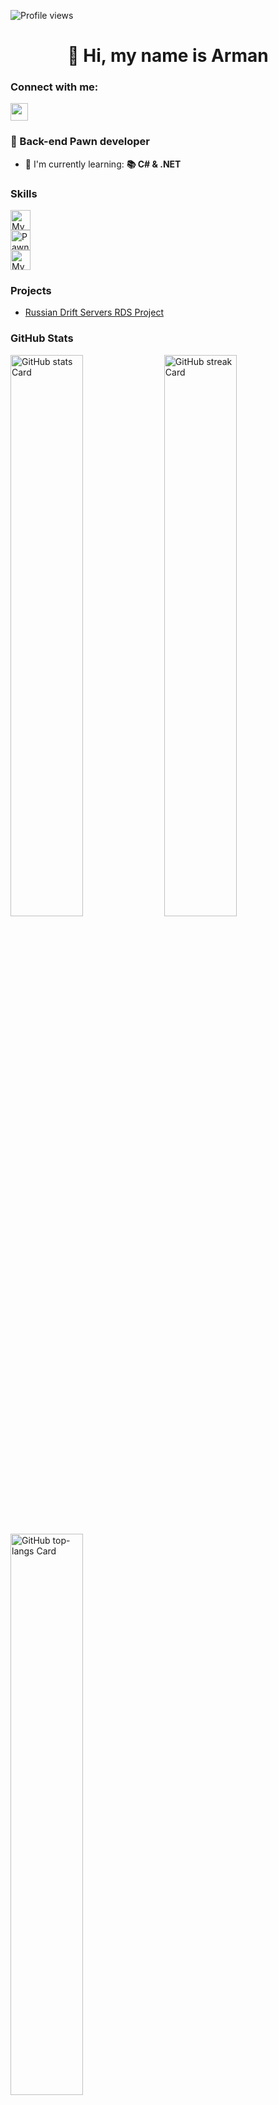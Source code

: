 ![Profile views](https://komarev.com/ghpvc/?username=arman228228&label=Profile%20views&color=0e75b6&style=flat)

<div id="toc">
  <ul align="center" style="list-style: none">
    <summary>
      <h1>
        👋 Hi, my name is Arman
      </h1>
    </summary>
  </ul>
</div>

**<h3 align="left">Connect with me:</h3>** 
<p align="left"><a href="https://github.com/arman228228" target="_blank"><img src="https://img.shields.io/badge/GitHub-100000?style=for-the-badge&logo=github&logoColor=white" height="28" style="margin-right: 4px"></a></p>

 **<h3 align="left">🚀 Back-end Pawn developer</h3>**

- 🌱 I'm currently learning: **📚 C# & .NET**

 **<h3 align="left">Skills</h3>**

<div style="display: flex; flex-wrap: wrap; gap: 4px; justify-content: left;">
  <img src="https://img.shields.io/badge/c-%2300599C.svg?style=for-the-badge&logo=c&logoColor=white" height="32" alt="MySQL" style="margin-right: 4px">
</div>

<div style="display: flex; flex-wrap: wrap; gap: 4px; justify-content: left;">
  <img src="https://img.shields.io/badge/Pawn-8A2BE2?logoColor=white" height="32" alt="Pawn">
</div>

<div style="display: flex; flex-wrap: wrap; gap: 4px; justify-content: left;">
  <img src="https://img.shields.io/badge/MySQL-4479A1?logo=mysql&logoColor=white" height="32" alt="MySQL" style="margin-right: 4px">
</div>

### Projects

- [Russian Drift Servers RDS Project](https://github.com/arman228228/Russian-Drift-Servers-RDS-Project)

 **<h3 align="left">GitHub Stats</h3>**

<p align="left">
  <img width="48%" src="https://github-readme-stats.vercel.app/api?username=arman228228&theme=react&hide_title=false&hide_rank=false&show_icons=false&include_all_commits=false&count_private=true&line_height=23" alt="GitHub stats Card" />
  <img width="48%" src="https://streak-stats.demolab.com/?user=arman228228&theme=react&hide_border=false&date_format=M+j%5B%2C+Y%5D&mode=daily&hide_total_contributions=false&hide_current_streak=false&hide_longest_streak=false&card_height=200" alt="GitHub streak Card" />
</p>

<p align="left">
  <img width="48%" src="https://github-readme-stats.vercel.app/api/top-langs?username=arman228228&theme=react&hide_title=false&layout=compact&langs_count=6&hide_progress=false&card_width=400" alt="GitHub top-langs Card" />
</p>

